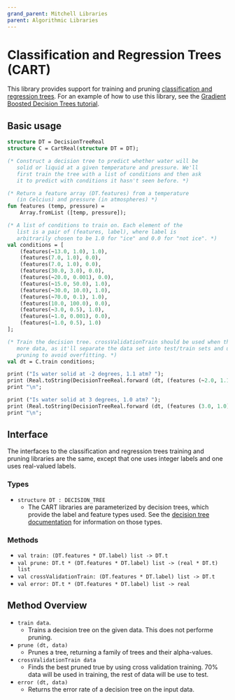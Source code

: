 ```yaml
---
grand_parent: Mitchell Libraries
parent: Algorithmic Libraries
---
```

# Classification and Regression Trees (CART)

This library provides support for training and pruning
[classification and regression trees](https://en.wikipedia.org/wiki/Decision_tree_learning#Decision_tree_types).
For an example of how to use this library, see the
[Gradient Boosted Decision Trees tutorial](../../tutorials/tutorial-gbdt.md).

## Basic usage

```sml
structure DT = DecisionTreeReal
structure C = CartReal(structure DT = DT);

(* Construct a decision tree to predict whether water will be
   solid or liquid at a given temperature and pressure. We'll
   first train the tree with a list of conditions and then ask
   it to predict with conditions it hasn't seen before. *)

(* Return a feature array (DT.features) from a temperature
   (in Celcius) and pressure (in atmospheres) *)
fun features (temp, pressure) =
	Array.fromList ([temp, pressure]);

(* A list of conditions to train on. Each element of the
   list is a pair of (features, label), where label is
   arbitrarily chosen to be 1.0 for "ice" and 0.0 for "not ice". *)
val conditions = [
	(features(~13.0, 1.0), 1.0),
	(features(7.0, 1.0), 0.0),
	(features(7.0, 1.0), 0.0),
	(features(30.0, 3.0), 0.0),
	(features(~20.0, 0.001), 0.0),
	(features(~15.0, 50.0), 1.0),
	(features(~30.0, 10.0), 1.0),
	(features(~70.0, 0.1), 1.0),
	(features(10.0, 100.0), 0.0),
	(features(~3.0, 0.5), 1.0),
	(features(~1.0, 0.001), 0.0),
	(features(~1.0, 0.5), 1.0)
];

(* Train the decision tree. crossValidationTrain should be used when there's
   more data, as it'll separate the data set into test/train sets and use
   pruning to avoid overfitting. *)
val dt = C.train conditions;

print ("Is water solid at -2 degrees, 1.1 atm? ");
print (Real.toString(DecisionTreeReal.forward (dt, (features (~2.0, 1.1)))));
print "\n";

print ("Is water solid at 3 degrees, 1.0 atm? ");
print (Real.toString(DecisionTreeReal.forward (dt, (features (3.0, 1.0)))));
print "\n";
```

## Interface

The interfaces to the classification and regression trees training and pruning
libraries are the same, except that one uses integer labels and one uses
real-valued labels.

### Types
- `structure DT : DECISION_TREE`
  - The CART libraries are parameterized by decision trees, which provide the
    label and feature types used. See the [decision tree documentation](./dt.md)
    for information on those types.

### Methods

- `val train: (DT.features * DT.label) list -> DT.t`
- `val prune: DT.t * (DT.features * DT.label) list -> (real * DT.t) list`
- `val crossValidationTrain: (DT.features * DT.label) list -> DT.t`
- `val error: DT.t * (DT.features * DT.label) list -> real`

## Method Overview

- `train data`.
  - Trains a decision tree on the given data. This does not performe pruning.
- `prune (dt, data)`
  - Prunes a tree, returning a family of trees and their alpha-values.
- `crossValidationTrain data`
  - Finds the best pruned true by using cross validation training. 70% data will
    be used in training, the rest of data will be use to test.
- `error (dt, data)`
  - Returns the error rate of a decision tree on the input data.
